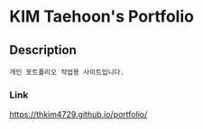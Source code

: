 # KIM Taehoon's Portfolio

## Description

```
개인 포트폴리오 작업용 사이트입니다.
```

### Link

https://thkim4729.github.io/portfolio/
